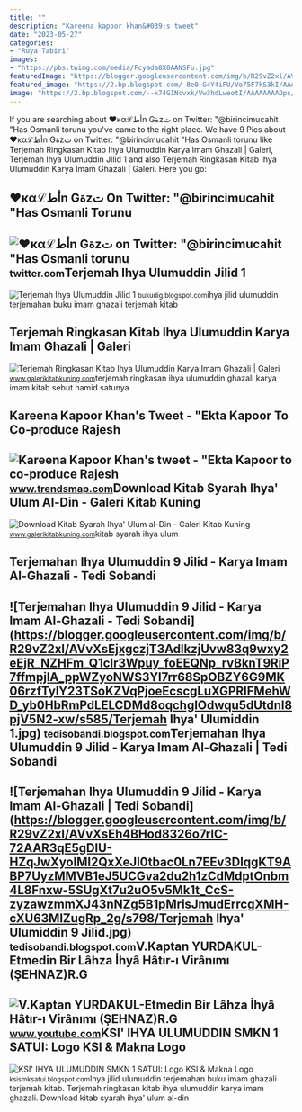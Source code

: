 ```yaml
---
title: ""
description: "Kareena kapoor khan&#039;s tweet"
date: "2023-05-27"
categories:
- "Ruya Tabiri"
images:
- "https://pbs.twimg.com/media/Fcyada8X0AANSFu.jpg"
featuredImage: "https://blogger.googleusercontent.com/img/b/R29vZ2xl/AVvXsEjxgczjT3AdIkzjUvw83q9wxy2eEjR_NZHFm_Q1cIr3Wpuy_foEEQNp_rvBknT9RiP7ffmpjlA_ppWZyoNWS3Yl7rr68SpOBZY6G9MK06rzfTylY23TSoKZVqPjoeEcscgLuXGPRIFMehWD_yb0HbRmPdLELCDMd8oqchgIOdwqu5dUtdnl8pjV5N2-xw/s585/Terjemah Ihya&#039; Ulumiddin 1.jpg"
featured_image: "https://2.bp.blogspot.com/-8e0-G4Y4iPU/Vo75F7kS3kI/AAAAAAAAfRQ/wB3BWAmRyFc/s1600/ihya_Ulumiddin_Jilid_1.jpg"
image: "https://2.bp.blogspot.com/--k74G1Ncvxk/Vw3hdLweotI/AAAAAAAADps/fxPvybuP5DM7B9GPUpO8sn2vSVFQdveUwCLcB/s1600/kitab-syarah-ihya-ulum-al-din.jpg"
---
```


If you are searching about ♥️ĸαℒأطn Gةzت on Twitter: "@birincimucahit "Has Osmanli torunu you've came to the right place. We have 9 Pics about ♥️ĸαℒأطn Gةzت on Twitter: "@birincimucahit "Has Osmanli torunu like Terjemah Ringkasan Kitab Ihya Ulumuddin Karya Imam Ghazali | Galeri, Terjemah Ihya Ulumuddin Jilid 1 and also Terjemah Ringkasan Kitab Ihya Ulumuddin Karya Imam Ghazali | Galeri. Here you go:

♥️ĸαℒأطn Gةzت On Twitter: "@birincimucahit "Has Osmanli Torunu
--------------------------------------------------------------

 ![♥️ĸαℒأطn Gةzت on Twitter: "@birincimucahit "Has Osmanli torunu](https://pbs.twimg.com/media/FT_aArhWYAA43DR?format=jpg&name=large) <small>twitter.com</small>Terjemah Ihya Ulumuddin Jilid 1
-------------------------------

 ![Terjemah Ihya Ulumuddin Jilid 1](https://2.bp.blogspot.com/-8e0-G4Y4iPU/Vo75F7kS3kI/AAAAAAAAfRQ/wB3BWAmRyFc/s1600/ihya_Ulumiddin_Jilid_1.jpg) <small>bukudig.blogspot.com</small>ihya jilid ulumuddin terjemahan buku imam ghazali terjemah kitab

Terjemah Ringkasan Kitab Ihya Ulumuddin Karya Imam Ghazali | Galeri
-------------------------------------------------------------------

 ![Terjemah Ringkasan Kitab Ihya Ulumuddin Karya Imam Ghazali | Galeri](https://1.bp.blogspot.com/-o91nz8cgirs/X_CW_W9uR6I/AAAAAAAALrQ/g8B7FLc3bN885StLKW2P1lR8zDNHG18vwCLcBGAsYHQ/s516/terjemah-ringkasan-ihya-ulumuddin-pdf.png) <small>www.galerikitabkuning.com</small>terjemah ringkasan ihya ulumuddin ghazali karya imam kitab sebut hamid satunya

Kareena Kapoor Khan's Tweet - "Ekta Kapoor To Co-produce Rajesh
---------------------------------------------------------------

 ![Kareena Kapoor Khan's tweet - "Ekta Kapoor to co-produce Rajesh](https://pbs.twimg.com/media/Fcyada8X0AANSFu.jpg) <small>www.trendsmap.com</small>Download Kitab Syarah Ihya' Ulum Al-Din - Galeri Kitab Kuning
-------------------------------------------------------------

 ![Download Kitab Syarah Ihya' Ulum al-Din - Galeri Kitab Kuning](https://2.bp.blogspot.com/--k74G1Ncvxk/Vw3hdLweotI/AAAAAAAADps/fxPvybuP5DM7B9GPUpO8sn2vSVFQdveUwCLcB/s1600/kitab-syarah-ihya-ulum-al-din.jpg) <small>www.galerikitabkuning.com</small>kitab syarah ihya ulum

Terjemahan Ihya Ulumuddin 9 Jilid - Karya Imam Al-Ghazali - Tedi Sobandi
------------------------------------------------------------------------

 ![Terjemahan Ihya Ulumuddin 9 Jilid - Karya Imam Al-Ghazali - Tedi Sobandi](https://blogger.googleusercontent.com/img/b/R29vZ2xl/AVvXsEjxgczjT3AdIkzjUvw83q9wxy2eEjR_NZHFm_Q1cIr3Wpuy_foEEQNp_rvBknT9RiP7ffmpjlA_ppWZyoNWS3Yl7rr68SpOBZY6G9MK06rzfTylY23TSoKZVqPjoeEcscgLuXGPRIFMehWD_yb0HbRmPdLELCDMd8oqchgIOdwqu5dUtdnl8pjV5N2-xw/s585/Terjemah Ihya' Ulumiddin 1.jpg) <small>tedisobandi.blogspot.com</small>Terjemahan Ihya Ulumuddin 9 Jilid - Karya Imam Al-Ghazali | Tedi Sobandi
------------------------------------------------------------------------

 ![Terjemahan Ihya Ulumuddin 9 Jilid - Karya Imam Al-Ghazali | Tedi Sobandi](https://blogger.googleusercontent.com/img/b/R29vZ2xl/AVvXsEh4BHod8326o7rlC-72AAR3qE5gDlU-HZqJwXyoIMI2QxXeJI0tbac0Ln7EEv3DlqgKT9ABP7UyzMMVB1eJ5UCGva2du2h1zCdMdptOnbm4L8Fnxw-5SUgXt7u2uO5v5Mk1t_CcS-zyzawzmmXJ43nNZg5B1pMrisJmudErrcgXMH-cXU63MlZugRp_2g/s798/Terjemah Ihya' Ulumiddin  9 Jilid.jpg) <small>tedisobandi.blogspot.com</small>V.Kaptan YURDAKUL-Etmedin Bir Lâhza İhyâ Hâtır-ı Virânımı (ŞEHNAZ)R.G
---------------------------------------------------------------------

 ![V.Kaptan YURDAKUL-Etmedin Bir Lâhza İhyâ Hâtır-ı Virânımı (ŞEHNAZ)R.G](https://i.ytimg.com/vi/pVQyDfnyXms/maxresdefault.jpg) <small>www.youtube.com</small>KSI' IHYA ULUMUDDIN SMKN 1 SATUI: Logo KSI &amp; Makna Logo
-----------------------------------------------------------

 ![KSI' IHYA ULUMUDDIN SMKN 1 SATUI: Logo KSI & Makna Logo](https://1.bp.blogspot.com/-G5JUI0sFtTQ/VeJp2d_BioI/AAAAAAAAA9Y/CuIVgfCcJz0/s1600/LOGO%2BKSI%2BNEW%2B3.jpg) <small>ksismksatui.blogspot.com</small>Ihya jilid ulumuddin terjemahan buku imam ghazali terjemah kitab. Terjemah ringkasan kitab ihya ulumuddin karya imam ghazali. Download kitab syarah ihya' ulum al-din
